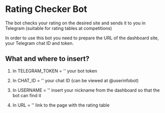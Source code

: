 # Rating Checker Bot
The bot checks your rating on the desired site and sends it to you in Telegram (suitable for rating tables at competitions)

In order to use this bot you need to prepare the URL of the dashboard site, your Telegram chat ID and token.

## What and where to insert?
1. In TELEGRAM_TOKEN = ''  your bot token

2. In CHAT_ID = '' your chat ID (can be viewed at @userinfobot)

3. In USERNAME = '' insert your nickname from the dashboard so that the bot can find it

4. In URL = '' link to the page with the rating table

